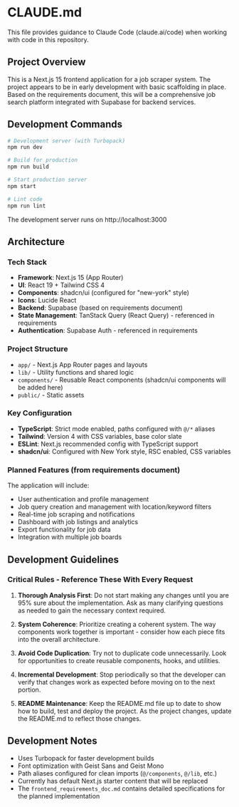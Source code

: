 # CLAUDE.md

This file provides guidance to Claude Code (claude.ai/code) when working with code in this repository.

## Project Overview

This is a Next.js 15 frontend application for a job scraper system. The project appears to be in early development with basic scaffolding in place. Based on the requirements document, this will be a comprehensive job search platform integrated with Supabase for backend services.

## Development Commands

```bash
# Development server (with Turbopack)
npm run dev

# Build for production  
npm run build

# Start production server
npm start

# Lint code
npm run lint
```

The development server runs on http://localhost:3000

## Architecture

### Tech Stack
- **Framework**: Next.js 15 (App Router)
- **UI**: React 19 + Tailwind CSS 4 
- **Components**: shadcn/ui (configured for "new-york" style)
- **Icons**: Lucide React
- **Backend**: Supabase (based on requirements document)
- **State Management**: TanStack Query (React Query) - referenced in requirements
- **Authentication**: Supabase Auth - referenced in requirements

### Project Structure
- `app/` - Next.js App Router pages and layouts
- `lib/` - Utility functions and shared logic
- `components/` - Reusable React components (shadcn/ui components will be added here)
- `public/` - Static assets

### Key Configuration
- **TypeScript**: Strict mode enabled, paths configured with `@/*` aliases
- **Tailwind**: Version 4 with CSS variables, base color slate
- **ESLint**: Next.js recommended config with TypeScript support
- **shadcn/ui**: Configured with New York style, RSC enabled, CSS variables

### Planned Features (from requirements document)
The application will include:
- User authentication and profile management
- Job query creation and management with location/keyword filters
- Real-time job scraping and notifications
- Dashboard with job listings and analytics
- Export functionality for job data
- Integration with multiple job boards

## Development Guidelines

### Critical Rules - Reference These With Every Request

1. **Thorough Analysis First**: Do not start making any changes until you are 95% sure about the implementation. Ask as many clarifying questions as needed to gain the necessary context required.

2. **System Coherence**: Prioritize creating a coherent system. The way components work together is important - consider how each piece fits into the overall architecture.

3. **Avoid Code Duplication**: Try not to duplicate code unnecessarily. Look for opportunities to create reusable components, hooks, and utilities.

4. **Incremental Development**: Stop periodically so that the developer can verify that changes work as expected before moving on to the next portion.

5. **README Maintenance**: Keep the README.md file up to date to show how to build, test and deploy the project. As the project changes, update the README.md to reflect those changes.

## Development Notes

- Uses Turbopack for faster development builds
- Font optimization with Geist Sans and Geist Mono
- Path aliases configured for clean imports (`@/components`, `@/lib`, etc.)
- Currently has default Next.js starter content that will be replaced
- The `frontend_requirements_doc.md` contains detailed specifications for the planned implementation
